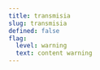 ```yaml
---
title: transmisia
slug: transmisia
defined: false
flag:
  level: warning
  text: content warning
---
```

